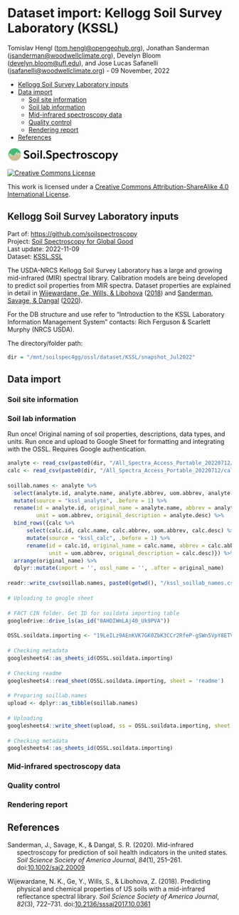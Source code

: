 Dataset import: Kellogg Soil Survey Laboratory (KSSL)
================
Tomislav Hengl (<tom.hengl@opengeohub.org>), Jonathan Sanderman
(<jsanderman@woodwellclimate.org>), Develyn Bloom
(<develyn.bloom@ufl.edu>), and Jose Lucas Safanelli
(<jsafanelli@woodwellclimate.org>) -
09 November, 2022



-   [Kellogg Soil Survey Laboratory
    inputs](#kellogg-soil-survey-laboratory-inputs)
-   [Data import](#data-import)
    -   [Soil site information](#soil-site-information)
    -   [Soil lab information](#soil-lab-information)
    -   [Mid-infrared spectroscopy
        data](#mid-infrared-spectroscopy-data)
    -   [Quality control](#quality-control)
    -   [Rendering report](#rendering-report)
-   [References](#references)

[<img src="../../img/soilspec4gg-logo_fc.png" alt="SoilSpec4GG logo" width="250"/>](https://soilspectroscopy.org/)

[<img alt="Creative Commons License" style="border-width:0" src="https://i.creativecommons.org/l/by-sa/4.0/88x31.png" />](http://creativecommons.org/licenses/by-sa/4.0/)

This work is licensed under a [Creative Commons Attribution-ShareAlike
4.0 International
License](http://creativecommons.org/licenses/by-sa/4.0/).

## Kellogg Soil Survey Laboratory inputs

Part of: <https://github.com/soilspectroscopy>  
Project: [Soil Spectroscopy for Global
Good](https://soilspectroscopy.org)  
Last update: 2022-11-09  
Dataset:
[KSSL.SSL](https://soilspectroscopy.github.io/ossl-manual/soil-spectroscopy-tools-and-users.html#kssl.ssl)

The USDA-NRCS Kellogg Soil Survey Laboratory has a large and growing
mid-infrared (MIR) spectral library. Calibration models are being
developed to predict soil properties from MIR spectra. Dataset
properties are explained in detail in [Wijewardane, Ge, Wills, &
Libohova](#ref-wijewardane2018predicting)
([2018](#ref-wijewardane2018predicting)) and [Sanderman, Savage, &
Dangal](#ref-sanderman2020mid) ([2020](#ref-sanderman2020mid)).

<!-- Input datasets: -->
<!-- - `MIR_Spectra_Library_spectra_202011_202107.csv`: MIR soil spectral reflectances (>1700 channels); -->
<!-- - `vnir_09MAR2021.rds`: VNIR soil spectral reflectances (2151 channels) imported;   -->
<!-- - `All_Spectra_Access_Portable_7-7-21.mdb`: original DB as Microsoft Access MDB file;   -->

For the DB structure and use refer to “Introduction to the KSSL
Laboratory Information Management System” contacts: Rich Ferguson &
Scarlett Murphy (NRCS USDA).

The directory/folder path:

``` r
dir = "/mnt/soilspec4gg/ossl/dataset/KSSL/snapshot_Jul2022"
```

## Data import

### Soil site information

### Soil lab information

Run once! Original naming of soil properties, descriptions, data types,
and units. Run once and upload to Google Sheet for formatting and
integrating with the OSSL. Requires Google authentication.

``` r
analyte <- read_csv(paste0(dir, "/All_Spectra_Access_Portable_20220712/analyte.csv"))
calc <- read_csv(paste0(dir, "/All_Spectra_Access_Portable_20220712/calc.csv"))

soillab.names <- analyte %>%
  select(analyte.id, analyte.name, analyte.abbrev, uom.abbrev, analyte.desc) %>%
  mutate(source = "kssl_analyte", .before = 1) %>%
  rename(id = analyte.id, original_name = analyte.name, abbrev = analyte.abbrev,
         unit = uom.abbrev, original_description = analyte.desc) %>%
  bind_rows({calc %>%
      select(calc.id, calc.name, calc.abbrev, uom.abbrev, calc.desc) %>%
      mutate(source = "kssl_calc", .before = 1) %>%
      rename(id = calc.id, original_name = calc.name, abbrev = calc.abbrev,
             unit = uom.abbrev, original_description = calc.desc)}) %>%
  arrange(original_name) %>%
  dplyr::mutate(import = '', ossl_name = '', .after = original_name)

readr::write_csv(soillab.names, paste0(getwd(), "/kssl_soillab_names.csv"))

# Uploading to google sheet

# FACT CIN folder. Get ID for soildata importing table
googledrive::drive_ls(as_id("0AHDIWmLAj40_Uk9PVA"))

OSSL.soildata.importing <- "19LeILz9AEnKVK7GK0ZbK3CCr2RfeP-gSWn5VpY8ETVM"

# Checking metadata
googlesheets4::as_sheets_id(OSSL.soildata.importing)

# Checking readme
googlesheets4::read_sheet(OSSL.soildata.importing, sheet = 'readme')

# Preparing soillab.names
upload <- dplyr::as_tibble(soillab.names)

# Uploading
googlesheets4::write_sheet(upload, ss = OSSL.soildata.importing, sheet = "KSSL")

# Checking metadata
googlesheets4::as_sheets_id(OSSL.soildata.importing)
```

### Mid-infrared spectroscopy data

### Quality control

### Rendering report

## References

<!-- Soil site and laboratory data import: -->
<!-- ```{r} -->
<!-- if(!exists("kssl.df")){ -->
<!--   kssl.df = mdb.get(paste(dir, "All_Spectra_Access_Portable_7-7-21.mdb", sep = "")) -->
<!-- } -->
<!-- ``` -->
<!-- ```{r} -->
<!-- names(kssl.df$sample) -->
<!-- analyte.check = as.data.frame(kssl.df$analyte) -->
<!-- names(kssl.df) -->
<!-- ``` -->
<!-- ## Soil laboratory data -->
<!-- Not all soil variables have enough measurements for calibration purposes and for this reason it was set up a table containing the target variables (`OSSL_soilvars.csv`): -->
<!-- ```{r} -->
<!-- summary(as.factor(kssl.df$layer_analyte$analyte.id), maxsum = 10) -->
<!-- ``` -->
<!-- Join samples with measured soil analytics -->
<!-- ```{r} -->
<!-- kssl.y = plyr::join(kssl.df$layer_analyte[,c("lay.analyte.id", "lay.id", "lab.id", "analyte.id", "calc.value")], -->
<!--                     kssl.df$analyte[,c("analyte.id", "analyte.code", "analyte.abbrev", "uom.abbrev", "analyte.name", "analyte.desc")]) -->
<!-- kssl.y$analyte_abbrev = kssl.y$analyte.abbrev -->
<!-- ``` -->
<!-- Join samples with soil analytics calculated by some formula -->
<!-- ```{r} -->
<!-- kssl.calc = plyr::join(kssl.df$result[, c("result.id", "result.source.id", "calc.id", "lab.id", "calc.value")],  -->
<!--                        kssl.df$calc[, c("calc.id", "calc.abbrev", "calc.name", "uom.abbrev", "calc.desc", "calc.algorithm.desc")]) -->
<!-- ``` -->
<!-- The target soil variables were defined in the `OSSL_soilvars.csv` table: -->
<!-- ```{r} -->
<!-- analyte = read.csv(paste0(dir, "OSSL_soilvars.csv")) -->
<!-- str(analyte$analyte.id) -->
<!-- soil.mv = analyte$analyte_abbrev[which(!analyte$analyte.id %in% levels(as.factor(kssl.y$analyte.id)))] -->
<!-- soil.mv -->
<!-- ``` -->
<!-- Copy values of selected derived variables: -->
<!-- ```{r} -->
<!-- calc.lst = lapply(soil.mv[1:6], function(i){ -->
<!--   calc.id.tmp <- as.integer(strsplit(analyte[analyte$analyte_abbrev==i,"calc.id"], ", ")[[1]]);  -->
<!--   calc.df <- kssl.calc[kssl.calc$calc.id %in% calc.id.tmp,]; -->
<!--   calc.df$analyte_abbrev <- i; return(calc.df)}) -->
<!-- calc.lst <- do.call(rbind, calc.lst) -->
<!-- ## layer ID different name: -->
<!-- calc.lst$lay.id = calc.lst$result.source.id -->
<!-- calc.lst$analyte.name = calc.lst$calc.name  -->
<!-- str(calc.lst[,c("analyte_abbrev", "calc.value", "lay.id", "analyte.name")]) -->
<!-- ``` -->
<!-- To identify how many samples the KSSL library have for each soil attribute. -->
<!-- ```{r} -->
<!-- sm = summary(as.factor(kssl.y$analyte.id), maxsum = length(levels(as.factor(kssl.y$analyte.id)))) -->
<!-- analyte$count = plyr::join(analyte["analyte.id"], data.frame(count=sm, analyte.id=attr(sm, "names")))$count -->
<!-- #analyte = analyte[, c("ossl_code", "analyte.id", "analyte.abbrev", "name", "uom_abbrev", "method_Orig", "priority", "count")] -->
<!-- #write.csv(analyte, paste0(dir, "KSSL_analyte_count.csv")) -->
<!-- ``` -->
<!-- Bind measured and calculated values: -->
<!-- ```{r} -->
<!-- kssl.yl = rbind(kssl.y[,c("lay.id", "lab.id", "analyte_abbrev", "analyte.name", "calc.value")], calc.lst[,c("lay.id", "lab.id", "analyte_abbrev", "analyte.name", "calc.value")]) -->
<!-- # Selecting the target variables -->
<!-- sel.col = paste(analyte$analyte_abbrev) -->
<!-- str(sel.col) -->
<!-- kssl.yl = kssl.yl[which(kssl.yl$analyte_abbrev %in% sel.col),]  -->
<!-- levels(as.factor(kssl.yl$analyte_abbrev)) -->
<!-- kssl.yl$ossl_code = plyr::join(kssl.yl["analyte_abbrev"], analyte[c("analyte_abbrev", "ossl_code")], match = "first")$ossl_code -->
<!-- #summary(as.factor(kssl.yl$ossl_code)) -->
<!-- ``` -->
<!-- Convert long table to wide so that each soil variable gets unique column and,  -->
<!-- the mean and mode could be calculated for n replicates/duplicates. -->
<!-- (note: the most computational / time-consuming step usually): -->
<!-- ```{r} -->
<!-- kssl.yl$calc.value = as.numeric(kssl.yl$calc.value) -->
<!-- kssl.yw = data.table::dcast(as.data.table(kssl.yl), formula = lay.id ~ ossl_code, value.var = "calc.value", fun.aggregate = mean) -->
<!-- dim(kssl.yw) # 95849 observations of 54 variables -->
<!-- ``` -->
<!-- Check for duplicates: -->
<!-- ```{r} -->
<!-- sum(duplicated(kssl.yw$lay.id)) # It should be no duplicates -->
<!-- ``` -->
<!-- Drop any measurements that do not match `MIR spectra` table: -->
<!-- (Note: There were 30,977 observations that did not match up) -->
<!-- ```{r} -->
<!-- sel.mis0 = which(!kssl.yw$lay.id %in% kssl.x$lay.id) -->
<!-- str(sel.mis0)  -->
<!-- kssl.yw = kssl.yw[-sel.mis0,] -->
<!-- # The final soil analytes table -->
<!-- ``` -->
<!-- Clean up values: -->
<!-- ```{r} -->
<!-- kssl.yw$id.layer_local_c = kssl.yw$lay.id -->
<!-- kssl.yw = as.data.frame(kssl.yw) -->
<!-- ## clean-up: -->
<!-- for(j in names(kssl.yw)){ -->
<!--   if(is.numeric(kssl.yw[,j])){ -->
<!--     kssl.yw[,j] = replace(kssl.yw[,j], is.infinite(kssl.yw[,j]) | is.nan(kssl.yw[,j]), NA) -->
<!--   } -->
<!-- } -->
<!-- #kssl.yw = do.call(data.frame, lapply(kssl.yw, function(x) replace(x, is.infinite(x) | is.nan(x), NA))) -->
<!-- ``` -->
<!-- Exporting the table: -->
<!-- ```{r} -->
<!-- kssl.yw$sample.contact.name_utf8_txt = 'Scarlett Murphy' -->
<!-- kssl.yw$sample.contact.email_ietf_email = 'Scarlett.Murphy@usda.gov' -->
<!-- kssl.yw$id.layer_uuid_c = openssl::md5(make.unique(paste0(kssl.yw$id.layer_local_c))) -->
<!-- x.na = soilab.name[which(!soilab.name %in% names(kssl.yw))] -->
<!-- x.na -->
<!-- if(length(x.na)>0){ for(i in x.na){ kssl.yw[,i] <- NA } } -->
<!-- soilab.rds = paste0(dir, "ossl_soillab_v1.rds") -->
<!-- if(!file.exists(soilab.rds)){ -->
<!--   saveRDS.gz(kssl.yw[,soilab.name], soilab.rds) -->
<!-- } -->
<!-- ``` -->
<!-- ## Soil site data -->
<!-- Soil site information includes coordinates, soil site and soil horizon  -->
<!-- description information: -->
<!-- ```{r} -->
<!-- kssl.site = plyr::join_all(list(kssl.df$lims_site, kssl.df$layer, kssl.df$lims_pedon), by="lims.site.id") -->
<!-- kssl.site$pedon.taxa_usda_c = plyr::join(kssl.site[c("lims.pedon.id")], kssl.df$lims_ped_tax_hist[c("lims.pedon.id", "taxonomic.classification.name")], match = "first")$taxonomic.classification.name -->
<!-- dim(kssl.site) -->
<!-- ``` -->
<!-- Convert coordinates to WGS coordinates: -->
<!-- ```{r} -->
<!-- library(sp) -->
<!-- datum.ls = summary(as.factor(kssl.site$horizontal.datum.name)) -->
<!-- datum.ls -->
<!-- xy.lon = kssl.site$longitude.degrees + kssl.site$longitude.minutes/60 + kssl.site$longitude.seconds/3600 -->
<!-- #summary(as.factor(kssl.site$latitude.direction)) -->
<!-- #summary(as.factor(kssl.site$longitude.direction)) -->
<!-- xy.lat = kssl.site$latitude.degrees + kssl.site$latitude.minutes/60 + kssl.site$latitude.seconds/3600 -->
<!-- kssl.site$longitude_wgs84_dd = ifelse(kssl.site$longitude.direction=="east", xy.lon, -xy.lon) -->
<!-- kssl.site$latitude_wgs84_dd = ifelse(kssl.site$latitude.direction=="south", -xy.lat, xy.lat) -->
<!-- ## https://epsg.io/4269 -->
<!-- for(k in c("NAD83")){ ## "NAD27" -->
<!--   sel.gps = which(kssl.site$horizontal.datum.name %in% k) -->
<!--   if(length(sel.gps)>0){ -->
<!--     kssl.xy = kssl.site[sel.gps, c("lay.id", "longitude_wgs84_dd", "latitude_wgs84_dd")] -->
<!--     kssl.xy = kssl.xy[!is.na(kssl.xy$longitude_wgs84_dd)&!is.na(kssl.xy$latitude_wgs84_dd),] -->
<!--     coordinates(kssl.xy) = ~ longitude_wgs84_dd + latitude_wgs84_dd -->
<!--     if(k=="NAD83"){  -->
<!--       proj4string(kssl.xy) <- CRS("+proj=longlat +ellps=GRS80") -->
<!--     } else { -->
<!--       proj4string(kssl.xy) <- CRS("+proj=longlat +ellps=clrk66 +datum=NAD27 +no_defs") -->
<!--     } -->
<!--     kssl.xy.ll = spTransform(kssl.xy, CRS("+proj=longlat +ellps=WGS84 +datum=WGS84")) -->
<!--     ri = which(kssl.site$lay.id %in% kssl.xy.ll$lay.id) -->
<!--     kssl.site[ri,"longitude_wgs84_dd"] = kssl.xy.ll@coords[,1] -->
<!--     kssl.site[ri,"latitude_wgs84_dd"] = kssl.xy.ll@coords[,2] -->
<!--   } -->
<!-- } -->
<!-- #plot(kssl.site[,c("longitude_wgs84_dd","latitude_wgs84_dd")]) -->
<!-- ## Discarded datum Unknown based on GRS80 ellipsoid in CRS definition -->
<!-- ``` -->
<!-- Add the [Open Location Code](https://cran.r-project.org/web/packages/olctools/vignettes/Introduction_to_olctools.html) to the site table: -->
<!-- ```{r} -->
<!-- kssl.site$id.location_olc_c = olctools::encode_olc(kssl.site$latitude_wgs84_dd, kssl.site$longitude_wgs84_dd, 10) -->
<!-- kssl.site$id.location_olc_c[1:5] -->
<!-- ``` -->
<!-- Add the [Universal Unique Identifier](https://cran.r-project.org/web/packages/uuid/) (UUI): -->
<!-- ```{r} -->
<!-- kssl.site$id.layer_uuid_c = plyr::join(kssl.site["lay.id"], kssl.yw[,c("lay.id", "id.layer_uuid_c")])$id.layer_uuid_c  -->
<!-- ``` -->
<!-- Add observation date from the project fiscal year (only year available): -->
<!-- ```{r} -->
<!-- kssl.site$observation.date.begin_iso.8601_yyyy.mm.dd = as.Date(paste(plyr::join(kssl.site["proj.id"], kssl.df$project[,c("proj.id", "fiscal.year")])$fiscal.year), format="%Y") -->
<!-- kssl.site$observation.date.end_iso.8601_yyyy.mm.dd = kssl.site$observation.date.begin_iso.8601_yyyy.mm.dd -->
<!-- kssl.site$location.address_utf8_txt = plyr::join(kssl.site["proj.id"], kssl.df$project[,c("proj.id", "submit.proj.name")])$submit.proj.name -->
<!-- ``` -->
<!-- Missing coordinates can be derived from county names: -->
<!-- ```{r} -->
<!-- site_id.df = plyr::join(kssl.site[,c("lay.id","lims.site.id","longitude_wgs84_dd","latitude_wgs84_dd")], plyr::join_all(list(kssl.df$centroid, kssl.df$area, kssl.df$site_area_overlap)), match="first") -->
<!-- kssl.site$longitude_wgs84_dd = ifelse(is.na(kssl.site$longitude_wgs84_dd), site_id.df$long.xcntr, kssl.site$longitude_wgs84_dd) -->
<!-- kssl.site$latitude_wgs84_dd = ifelse(is.na(kssl.site$latitude_wgs84_dd), site_id.df$lat.ycntr, kssl.site$latitude_wgs84_dd) -->
<!-- ``` -->
<!-- We assume that the location accuracy for centroid coordinates (`long.xcntr` and `lat.ycntr`) corresponds to the size of the county, otherwise it is 30-m i.e. standard GPS location accuracy: -->
<!-- ```{r} -->
<!-- if(!exists("usa.county")){ -->
<!--   usa.county = rgdal::readOGR(paste0(dir, "tl_2017_us_county/tl_2017_us_county.shp"))   -->
<!-- } -->
<!-- length(usa.county) -->
<!-- ## 3233 counties -->
<!-- usa.county$fips.code = paste0(usa.county$STATEFP, usa.county$COUNTYFP) -->
<!-- usa.county@data[usa.county$fips.code=="17099",] -->
<!-- kssl.site$location.error_any_m = 30 -->
<!-- site_id.df$location.error_any_m = sqrt(as.numeric(plyr::join(site_id.df["fips.code"], usa.county@data[,c("fips.code","ALAND")])$ALAND)/pi) -->
<!-- kssl.site$location.error_any_m = ifelse(is.na(kssl.site$latitude.seconds), site_id.df$location.error_any_m, kssl.site$location.error_any_m) -->
<!-- summary(kssl.site$location.error_any_m) -->
<!-- #head(kssl.site, 5) -->
<!-- #colnames(kssl.site) -->
<!-- ``` -->
<!-- Summarizing the soil site info: -->
<!-- ```{r} -->
<!-- summary(as.factor(ifelse(kssl.site$location.error_any_m==30, "GPS", "County centroids"))) -->
<!-- kssl.site$location.method_any_c = ifelse(kssl.site$location.error_any_m==30, "GPS", "County centroids") -->
<!-- ``` -->
<!-- Remove all rows that do not match `MIR spectra` table (this is a Soil Spectral DB so spectra should be available): -->
<!-- ```{r} -->
<!-- sel.mis = which(!kssl.site$lay.id %in% kssl.x$lay.id) -->
<!-- str(sel.mis) -->
<!-- ## 33123 -->
<!-- kssl.sitef = kssl.site[-sel.mis,] -->
<!-- ``` -->
<!-- Add missing columns: -->
<!-- ```{r} -->
<!-- kssl.sitef$location.country_iso.3166_c = "USA" -->
<!-- kssl.sitef$id.layer_local_c = kssl.sitef$lay.id -->
<!-- kssl.sitef$observation.ogc.schema.title_ogc_txt = 'Open Soil Spectroscopy Library' -->
<!-- kssl.sitef$observation.ogc.schema_idn_url = 'https://soilspectroscopy.github.io' -->
<!-- kssl.sitef$surveyor.title_utf8_txt = 'USDA Natural Resource Conservation Service (NRCS) staff' -->
<!-- kssl.sitef$surveyor.contact_ietf_email = 'rich.ferguson@usda.gov' -->
<!-- kssl.sitef$surveyor.address_utf8_txt = 'USDA-NRCS-NSSC, Federal Building, Room 152, Mail Stop, 100 Centennial Mall North, Lincoln, NE' -->
<!-- kssl.sitef$dataset.title_utf8_txt = 'Kellogg Soil Survey Laboratory database' -->
<!-- kssl.sitef$dataset.owner_utf8_txt = 'USDA, Soil and Plant Science Division, National Soil Survey Center' -->
<!-- kssl.sitef$dataset.code_ascii_c = 'KSSL.SSL' -->
<!-- kssl.sitef$dataset.address_idn_url = 'https://ncsslabdatamart.sc.egov.usda.gov/' -->
<!-- kssl.sitef$dataset.license.title_ascii_txt = 'CC-BY' -->
<!-- kssl.sitef$dataset.license.address_idn_url = 'https://ncsslabdatamart.sc.egov.usda.gov/datause.aspx' -->
<!-- kssl.sitef$dataset.doi_idf_url = '' -->
<!-- kssl.sitef$dataset.contact.name_utf8_txt = 'Scarlett Murphy' -->
<!-- kssl.sitef$dataset.contact_ietf_email = 'Scarlett.Murphy@usda.gov' -->
<!-- kssl.sitef$id.project_ascii_c = kssl.sitef$proj.id -->
<!-- kssl.sitef$layer.sequence_usda_uint16 = '' -->
<!-- kssl.sitef$layer.type_usda_c = '' -->
<!-- kssl.sitef$layer.field.label_any_c = '' -->
<!-- kssl.sitef$layer.upper.depth_usda_cm = kssl.sitef$lay.depth.to.top -->
<!-- kssl.sitef$layer.lower.depth_usda_cm = kssl.sitef$lay.depth.to.bottom -->
<!-- kssl.sitef$horizon.designation_usda_c = paste(kssl.sitef$horz.desgn.master, kssl.sitef$horz.desgn.master.prime, kssl.sitef$horz.desgn.vertical.subdvn, sep="_") -->
<!-- kssl.sitef$horizon.designation.discontinuity_usda_c = kssl.sitef$horz.desgn.discontinuity -->
<!-- kssl.sitef$layer.texture_usda_c = kssl.sitef$texture.description -->
<!-- kssl.sitef$layer.sequence_usda_uint16 = kssl.sitef$lay.rpt.seq.num -->
<!-- kssl.sitef$id.user.site_ascii_c = kssl.sitef$user.site.id -->
<!-- ``` -->
<!-- Export the final soil site tables: -->
<!-- ```{r} -->
<!-- x.na = site.name[which(!site.name %in% names(kssl.sitef))] -->
<!-- x.na -->
<!-- if(length(x.na)>0){ for(i in x.na){ kssl.sitef[,i] <- NA } } -->
<!-- #str(kssl.sitef[,site.name]) -->
<!-- #summary(is.na(kssl.sitef$longitude_wgs84_dd)) -->
<!-- summary(as.factor(kssl.sitef$location.method_any_c)) -->
<!-- #County centroids              GPS             NA's  -->
<!-- #           67600            40948             8670 -->
<!-- site.rds = paste0(dir, "ossl_soilsite_v1.rds") -->
<!-- if(!file.exists(site.rds)){ -->
<!--   saveRDS.gz(kssl.sitef[,site.name], site.rds) -->
<!-- } -->
<!-- ``` -->
<!-- ## Mid-infrared spectroscopy data -->
<!-- Mid-infrared (MIR) soil spectroscopy raw data: -->
<!-- ```{r, eval=FALSE} -->
<!-- kssl.x = vroom::vroom(paste0(dir, "KSSL_MIR_spectra.csv")) -->
<!-- dim(kssl.x) -->
<!-- summary(kssl.x$`632`) -->
<!-- kssl.meta = vroom::vroom(paste0(dir, "KSSL_MIR_spectra_metadata.csv")) -->
<!-- str(which(!kssl.x$sample_id %in% kssl.meta$sample_id)) -->
<!-- #str(grep(kssl.x$sample_id, kssl.meta$sample_id)) -->
<!-- ## multiple matches -->
<!-- ## multiple dates: -->
<!-- kssl.meta$MeasurementsDateStart = as.Date(sapply(paste(kssl.meta$date_time_sm), function(i){strsplit(i, ";")[[1]][1]})) -->
<!-- kssl.meta$MeasurementsDateEnd = as.Date(sapply(paste(kssl.meta$date_time_sm), function(i){rev(strsplit(i, ";")[[1]])[1]})) -->
<!-- dim(kssl.x) -->
<!-- ``` -->
<!-- Add the [Universal Unique Identifier](https://cran.r-project.org/web/packages/uuid/) (UUI): -->
<!-- ```{r} -->
<!-- kssl.x$id.scan_uuid_c = openssl::md5(make.unique(paste0("KSSL.SSL.MIR", kssl.x$sample_id))) -->
<!-- ``` -->
<!-- For MIR drop the "XF" = different preparation method spectra scans. -->
<!-- The column names require some adjustments: -->
<!-- ```{r} -->
<!-- kssl.x$smp.id = substr(kssl.x$sample_id, 1, nchar(kssl.x$sample_id)-2) -->
<!-- str(kssl.x$smp.id) -->
<!-- length(labels(as.factor(unique(kssl.x$smp.id)))) -->
<!-- kssl.x$lay.id = plyr::join(kssl.x[,c("sample_id","smp.id")], kssl.df$sample, by="smp.id", match = "first")$lay.id -->
<!-- length(labels(as.factor(unique(kssl.x$lay.id)))) -->
<!-- ## 69,931 -->
<!-- ``` -->
<!-- Select final columns of interest and export soil spectra table: -->
<!-- ```{r} -->
<!-- sel.d = grep("XF", kssl.x$sample_id, ignore.case = FALSE) -->
<!-- str(sel.d) -->
<!-- sel.xs = unique(c(grep("XS", kssl.x$sample_id), grep("XN", kssl.x$sample_id))) -->
<!-- sel.abs = names(kssl.x)[-which(names(kssl.x) %in% c("id.scan_uuid_c", "lay.id", "smp.id", "sample_id"))] -->
<!-- ## 1699 -->
<!-- kssl.abs = as.data.frame(kssl.x)[sel.xs, c("id.scan_uuid_c", "lay.id", "smp.id", sel.abs)] -->
<!-- dim(kssl.abs) -->
<!-- ## 69,864  1704 -->
<!-- ``` -->
<!-- Small number of rows (77) are duplicates: -->
<!-- ```{r} -->
<!-- sum(duplicated(kssl.abs$lay.id)) -->
<!-- ``` -->
<!-- Original spectrum range from 4000 to 603 cm-1 with window size of ~1-2 cm-1. -->
<!-- The absorbance values can range from 0 (reflectance = 1) to 3 (reflectance = 0.001) highlighting  -->
<!-- that is not common in soils absorbance above 3. This means the electromagnetic energy (light)  -->
<!-- blocked by the sample is 99.9% when absorbance value is 3.  -->
<!-- Detect all values out of range: -->
<!-- ```{r} -->
<!-- wav.mir = as.numeric(gsub("X", "", sel.abs)) # Get wavelength only -->
<!-- summary(wav.mir) -->
<!-- # Creating a matrix with only spectral values -->
<!-- kssl.mir.spec = as.matrix(kssl.abs[,sel.abs]) -->
<!-- colnames(kssl.mir.spec) = wav.mir -->
<!-- rownames(kssl.mir.spec) = kssl.abs$id.scan_uuid_c -->
<!-- ## Detect and quantify any problems: -->
<!-- library(doMC) -->
<!-- cl = makeCluster(mc <- getOption("cl.cores", 80)) -->
<!-- samples.na.gaps = parallel::parRapply(cl, kssl.mir.spec, FUN=function(j){ round(100*sum(is.na(j))/length(j), 3)})  -->
<!-- samples.negative = parallel::parRapply(cl, kssl.mir.spec, FUN=function(j){ round(100*sum(j <= 0, na.rm=TRUE)/length(j), 3) }) -->
<!-- sum(samples.negative>0) -->
<!-- samples.extreme = parallel::parRapply(cl, kssl.mir.spec, FUN=function(j){ round(100*sum(j >= 3, na.rm=TRUE)/length(j), 3) }) -->
<!-- sum(samples.extreme>0) -->
<!-- stopCluster(cl) -->
<!-- ``` -->
<!-- About 1% of scans have problems either negative or extreme values. -->
<!-- Resampling the MIR spectra from the original window size to 2 cm-1 in `kssl.abs`. -->
<!-- This operation can be time-consuming: -->
<!-- ```{r} -->
<!-- ## stack all values -->
<!-- kssl.mir = prospectr::resample(kssl.mir.spec, wav.mir, seq(600, 4000, 2), interpol = "spline")  -->
<!-- ## Wavelength by 2 cm-1 -->
<!-- kssl.mir = round(as.data.frame(kssl.mir)*1000) -->
<!-- mir.n = paste0("scan_mir.", seq(600, 4000, 2), "_abs") -->
<!-- colnames(kssl.mir) = mir.n -->
<!-- dim(kssl.mir) -->
<!-- ``` -->
<!-- Plotting MIR spectra to check: -->
<!-- ```{r} -->
<!-- #str(names(kssl.mir)) -->
<!-- kssl.mir$id.scan_uuid_c = rownames(kssl.mir) -->
<!-- matplot(y=as.vector(t(kssl.mir[5700,mir.n])), x=seq(600, 4000, 2), -->
<!--         ylim = c(0,3000), -->
<!--         type = 'l',  -->
<!--         xlab = "Wavelength",  -->
<!--         ylab = "Absorbance" -->
<!--         ) -->
<!-- ``` -->
<!-- Export final MIR table: -->
<!-- ```{r} -->
<!-- kssl.mir$id.layer_local_c = plyr::join(kssl.mir["id.scan_uuid_c"], kssl.abs[c("id.scan_uuid_c","lay.id")])$lay.id -->
<!-- str(kssl.mir$id.layer_local_c) -->
<!-- kssl.mir$id.layer_uuid_c = plyr::join(kssl.mir["id.layer_local_c"], kssl.yw[c("id.layer_local_c","id.layer_uuid_c")], match="first")$id.layer_uuid_c -->
<!-- summary(is.na(kssl.mir$id.layer_uuid_c)) -->
<!-- ## 5126 with missing values -->
<!-- kssl.mir$id.scan_local_c = plyr::join(kssl.mir["id.scan_uuid_c"], kssl.abs[c("id.scan_uuid_c","smp.id")])$smp.id -->
<!-- kssl.mir$model.name_utf8_txt = "Bruker Vertex 70 with HTS-XT accessory" -->
<!-- kssl.mir$model.code_any_c = "Bruker_Vertex_70.HTS.XT" -->
<!-- kssl.mir$method.light.source_any_c = plyr::join(kssl.x[sel.xs,"sample_id"], kssl.meta)$beamspl -->
<!-- kssl.mir$method.preparation_any_c = "" -->
<!-- ## file names available: -->
<!-- kssl.mir$scan.file_any_c = plyr::join(kssl.x[sel.xs,"sample_id"], kssl.meta)$file_id -->
<!-- kssl.mir$scan.date.begin_iso.8601_yyyy.mm.dd = paste(plyr::join(kssl.x[sel.xs,"sample_id"], kssl.meta)$MeasurementsDateStart) #as.Date("2019-07-26") -->
<!-- kssl.mir$scan.date.end_iso.8601_yyyy.mm.dd = paste(plyr::join(kssl.x[sel.xs,"sample_id"], kssl.meta)$MeasurementsDateEnd) -->
<!-- kssl.mir$scan.license.title_ascii_txt = "CC-BY" -->
<!-- kssl.mir$scan.license.address_idn_url = "https://ncsslabdatamart.sc.egov.usda.gov/datause.aspx" -->
<!-- kssl.mir$scan.doi_idf_c = "" -->
<!-- kssl.mir$scan.contact.name_utf8_txt = "Scarlett Murphy" -->
<!-- kssl.mir$scan.contact.email_ietf_email = "Scarlett.Murphy@usda.gov" -->
<!-- kssl.mir$scan.mir.nafreq_ossl_pct = samples.na.gaps -->
<!-- kssl.mir$scan.mir.negfreq_ossl_pct = samples.negative -->
<!-- kssl.mir$scan.mir.extfreq_ossl_pct = samples.extreme -->
<!-- ``` -->
<!-- Save to RDS file: -->
<!-- ```{r} -->
<!-- x.na = mir.name[which(!mir.name %in% names(kssl.mir))] -->
<!-- if(length(x.na)>0){ for(i in x.na){ kssl.mir[,i] <- NA } } -->
<!-- str(kssl.mir[,mir.name[1:24]]) -->
<!-- mir.rds = paste0(dir, "ossl_mir_v1.rds") -->
<!-- if(!file.exists(mir.rds)){ -->
<!--   saveRDS.gz(kssl.mir[,mir.name], mir.rds) -->
<!-- } -->
<!-- #rm(kssl.mir.spec); rm(kssl.mir); rm(kssl.abs) -->
<!-- gc() -->
<!-- ``` -->
<!-- ## Visible and near-infrared spectroscopy data -->
<!-- Visible and near-infrared (VNIR) imported using `get_spectra` function from [asdreader package](https://rdrr.io/cran/asdreader/man/get_spectra.html): -->
<!-- ```{r} -->
<!-- kssl.vnir = readRDS.gz(paste0(dir, "vnir_09MAR2021.rds")) -->
<!-- #kssl.vnir = vroom::vroom(paste0(dir, "VNIR_Spectra_Library_19APR2022.csv")) -->
<!-- kssl.vnirmeta = read.csv(paste0(dir, "VNIR_Spectra_Library_meta.csv")) -->
<!-- dim(kssl.vnir) -->
<!-- ## 69,715  2162 -->
<!-- ``` -->
<!-- Detect negative values: -->
<!-- ```{r} -->
<!-- sel.vnir = grep("spec.vnir_", names(kssl.vnir)) -->
<!-- #hist(as.vector(unlist(kssl.vnir[,sel.vnir[sample.int(length(sel.vnir), 10)]])), breaks=45, main="VisNIR") -->
<!-- library(doMC) -->
<!-- cl = makeCluster(mc <- getOption("cl.cores", 80)) -->
<!-- samples0.na.gaps = parallel::parRapply(cl, kssl.vnir[,sel.vnir], FUN=function(j){ round(100*sum(is.na(j))/length(j), 3)})  -->
<!-- samples0.negative = parallel::parRapply(cl, kssl.vnir[,sel.vnir], FUN=function(j){ round(100*sum(j <= 0, na.rm=TRUE)/length(j), 3) }) -->
<!-- sum(samples0.negative>0, na.rm=TRUE) -->
<!-- samples0.extreme = parallel::parRapply(cl, kssl.vnir[,sel.vnir], FUN=function(j){ round(100*sum(j >= 1, na.rm=TRUE)/length(j), 3) }) -->
<!-- sum(samples0.extreme>0, na.rm=TRUE) -->
<!-- stopCluster(cl) -->
<!-- kssl.vnir.f = round(kssl.vnir[,sel.vnir]*100, 1) -->
<!-- vnir.s = sapply(names(kssl.vnir)[sel.vnir], function(i){ strsplit(i, "_")[[1]][2] }) -->
<!-- vnir.n = paste0("scan_visnir.", vnir.s, "_pcnt") -->
<!-- names(kssl.vnir.f) = vnir.n -->
<!-- ``` -->
<!-- Plot and check individual curves: -->
<!-- ```{r} -->
<!-- kssl.vnir.f$smp.id = kssl.vnir$smp.id -->
<!-- #str(names(kssl.vnir)) -->
<!-- matplot(y=as.vector(t(kssl.vnir.f[4700,vnir.n])), x=vnir.s, -->
<!--         ylim = c(0,60), -->
<!--         type = 'l',  -->
<!--         xlab = "Wavelength",  -->
<!--         ylab = "Reflectance" -->
<!--         ) -->
<!-- ``` -->
<!-- Adding basic columns: -->
<!-- ```{r} -->
<!-- kssl.vnir.f$id.layer_local_c = plyr::join(kssl.vnir.f[c("smp.id")], kssl.x[c("smp.id", "lay.id")], match = "first")$lay.id -->
<!-- summary(is.na(kssl.vnir.f$smp.id)) -->
<!-- kssl.vnir.f$id.scan_uuid_c = openssl::md5(make.unique(paste0("KSSL.SSL.VNIR", kssl.vnir.f$smp.id))) -->
<!-- summary(is.na(kssl.vnir.f$id.scan_uuid_c)) -->
<!-- kssl.vnir.f$id.scan_local_c = kssl.vnir.f$smp.id -->
<!-- kssl.vnir.f$id.layer_uuid_c = plyr::join(kssl.vnir.f["id.layer_local_c"], kssl.yw[c("id.layer_local_c","id.layer_uuid_c")], match="first")$id.layer_uuid_c -->
<!-- summary(is.na(kssl.vnir.f$id.layer_uuid_c)) -->
<!-- ## 34,423 missing id's -->
<!-- kssl.vnir.f$model.name_utf8_txt = "ASD Labspec 2500 with Muglight accessory" -->
<!-- kssl.vnir.f$model.code_any_c = "ASD_Labspec_2500_MA" -->
<!-- kssl.vnir.f$method.light.source_any_c = "" -->
<!-- kssl.vnir.f$method.preparation_any_c = "" -->
<!-- kssl.vnir.f$scan.file_any_c = kssl.vnir$scan.path.name -->
<!-- kssl.vnir.f$scan.date.begin_iso.8601_yyyy.mm.dd = format(as.POSIXct(kssl.vnir$scan.date, format="%d/%m/%y %H:%M:%S"), "%Y-%m-%d %H:%M:%OS") -->
<!-- kssl.vnir.f$scan.date.end_iso.8601_yyyy.mm.dd = format(as.POSIXct(kssl.vnir$scan.date, format="%d/%m/%y %H:%M:%S"), "%Y-%m-%d %H:%M:%OS") -->
<!-- kssl.vnir.f$scan.license.title_ascii_txt = "CC-BY" -->
<!-- kssl.vnir.f$scan.license.address_idn_url = "https://ncsslabdatamart.sc.egov.usda.gov/datause.aspx" -->
<!-- kssl.vnir.f$scan.doi_idf_c = "" -->
<!-- kssl.vnir.f$scan.contact.name_utf8_txt = "Scarlett Murphy" -->
<!-- kssl.vnir.f$scan.contact.email_ietf_email = "Scarlett.Murphy@usda.gov" -->
<!-- kssl.vnir.f$scan.visnir.nafreq_ossl_pct = samples0.na.gaps -->
<!-- kssl.vnir.f$scan.visnir.negfreq_ossl_pct = samples0.negative -->
<!-- kssl.vnir.f$scan.visnir.extfreq_ossl_pct = samples0.extreme -->
<!-- ``` -->
<!-- Save final table: -->
<!-- ```{r} -->
<!-- x.na = visnir.name[which(!visnir.name %in% names(kssl.vnir.f))] -->
<!-- if(length(x.na)>0){ for(i in x.na){ kssl.vnir.f[,i] <- NA } } -->
<!-- visnir.rds = paste0(dir, "ossl_visnir_v1.rds") -->
<!-- kssl.vnir.f = kssl.vnir.f[!is.na(kssl.vnir.f$smp.id),] -->
<!-- if(!file.exists(visnir.rds)){ -->
<!--   saveRDS.gz(kssl.vnir.f[,visnir.name], visnir.rds) -->
<!-- } -->
<!-- #rm(kssl.vnir) -->
<!-- ``` -->
<!-- ## Quality control -->
<!-- Check if some points don't have any spectral scans: -->
<!-- ```{r} -->
<!-- summary(is.na(kssl.mir$id.scan_uuid_c)) -->
<!-- mis.r = kssl.mir$id.layer_uuid_c %in% kssl.sitef$id.layer_uuid_c -->
<!-- summary(mis.r) -->
<!-- ## some 649 scans have no soil data -->
<!-- ``` -->
<!-- Check if now scan IDs are duplicate: -->
<!-- ```{r} -->
<!-- sum(duplicated(c(kssl.mir$id.scan_uuid_c, kssl.vnir.f$id.scan_uuid_c))) -->
<!-- ``` -->
<!-- ## Distribution of points -->
<!-- We can plot an USA map showing distribution of the sampling locations within the [USA48](https://www.openstreetmap.org/?box=yes&bbox=-124.848974,24.396308,-66.885444,49.384358#map=5/37.941/-95.867) using: -->
<!-- ```{r, kssl.pnts_sites} -->
<!-- library(maps) -->
<!-- library(ggplot2) -->
<!-- #colnames(kssl.sitef) -->
<!-- usa.xy = kssl.sitef[,c("lay.id", "id.location_olc_c", "longitude_wgs84_dd", "latitude_wgs84_dd")] -->
<!-- ## Extent: (-124.848974, 24.396308) - (-66.885444, 49.384358) -->
<!-- usa.xy = usa.xy[usa.xy$latitude_wgs84_dd>24.396308 & usa.xy$latitude_wgs84_dd<49.384358 & usa.xy$longitude_wgs84_dd < -66.885444 & usa.xy$longitude_wgs84_dd > -124.848974,] -->
<!-- plt.usa.xy = ggplot(usa.xy, aes(longitude_wgs84_dd, latitude_wgs84_dd)) + -->
<!--   borders("state") + -->
<!--   geom_point(shape=18, size=.9, color="red") + -->
<!--   scale_size_area() + -->
<!--   coord_quickmap() -->
<!-- plt.usa.xy -->
<!-- ``` -->
<!-- Fig.  1: USDA KSSL locations of sites within USA48. -->
<!-- ```{r, eval=FALSE} -->
<!-- #save.image.pigz(file=paste0(dir, "KSSL.RData"), n.cores=80) -->
<!-- #rmarkdown::render("dataset/KSSL/README.rmd") -->
<!-- ``` -->
<!-- ## References -->

<div id="refs" class="references csl-bib-body hanging-indent"
line-spacing="2">

<div id="ref-sanderman2020mid" class="csl-entry">

Sanderman, J., Savage, K., & Dangal, S. R. (2020). Mid-infrared
spectroscopy for prediction of soil health indicators in the united
states. *Soil Science Society of America Journal*, *84*(1), 251–261.
doi:[10.1002/saj2.20009](https://doi.org/10.1002/saj2.20009)

</div>

<div id="ref-wijewardane2018predicting" class="csl-entry">

Wijewardane, N. K., Ge, Y., Wills, S., & Libohova, Z. (2018). <span
class="nocase">Predicting physical and chemical properties of US soils
with a mid-infrared reflectance spectral library</span>. *Soil Science
Society of America Journal*, *82*(3), 722–731.
doi:[10.2136/sssaj2017.10.0361](https://doi.org/10.2136/sssaj2017.10.0361)

</div>

</div>
